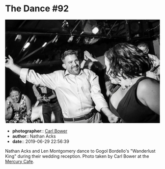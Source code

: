 # The Dance \#92

![Nathan Acks and Len Montgomery dance](assets/2019-06-29-set-4-the-dance-92.webp)

* **photographer**:: [Carl Bower](https://carlbowerphotos.com)
* **author**:: Nathan Acks
* **date**:: 2019-06-29 22:56:39

Nathan Acks and Len Montgomery dance to Gogol Bordello's "Wanderlust King" during their wedding reception. Photo taken by Carl Bower at the [Mercury Cafe](http://mercurycafe.com).
